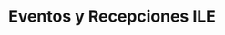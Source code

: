 ---
title: "Eventos y Recepciones ILE"
url: /guayaquil/eventos-y-recepciones-ile/
shop: Allgemein
---
